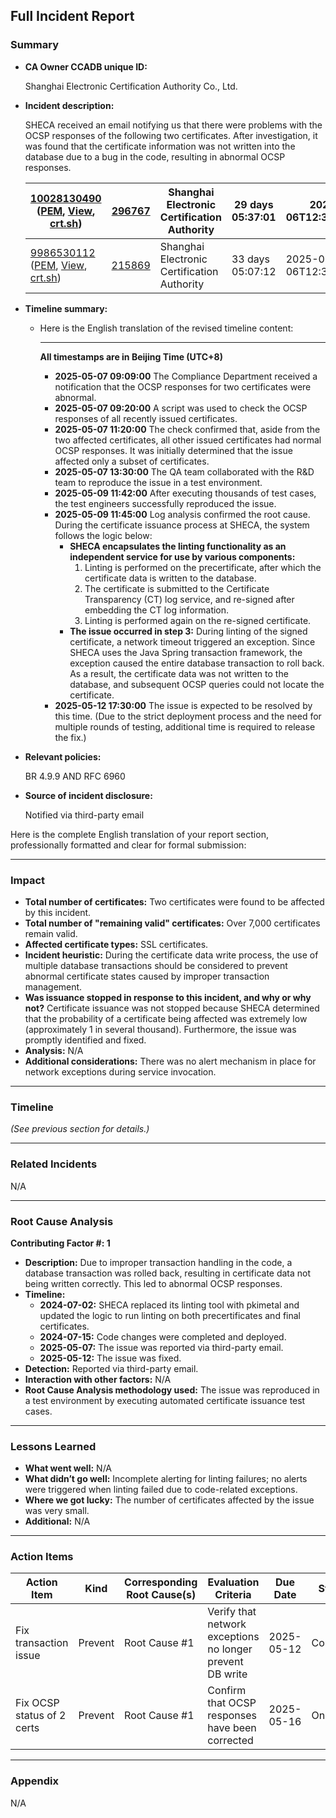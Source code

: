 ## Full Incident Report

### Summary

- **CA Owner CCADB unique ID:**

  Shanghai Electronic Certification Authority Co., Ltd.

- **Incident description:** 

  SHECA received an email notifying us that there were problems with the OCSP responses of the following two certificates. After investigation, it was found that the certificate information was not written into the database due to a bug in the code, resulting in abnormal OCSP responses.

  | [10028130490](https://api.certspotter.com/v1/issuances/10028130490?expand=issuer&expand=dns_names) ([PEM](https://api.certspotter.com/v1/issuances/10028130490.pem), [View](https://web.api.sslmate.com/labs/view_issuance/10028130490), [crt.sh](https://crt.sh/?opt=ocsp&sha256=87da4f8a47e4ec0da0b69047d02a51f3fe0f413c308a59160891ebf166c2b5e0)) | [296767](https://web.api.sslmate.com/labs/issuer_info/296767) | Shanghai Electronic Certification Authority | 29 days 05:37:01 | 2025-05-06T12:36:46+00:00 | error querying OCSP responder over HTTP: Post "http://ocsp.global.sheca.com/keeptrustdvtlscag2": context deadline exceeded | [Request](https://web.api.sslmate.com/ocspwatch/request/10028130490) [Response](https://web.api.sslmate.com/ocspwatch/response/10028130490) |
  | ------------------------------------------------------------ | ------------------------------------------------------------ | ------------------------------------------- | ---------------- | ------------------------- | ------------------------------------------------------------ | ------------------------------------------------------------ |
  | [9986530112](https://api.certspotter.com/v1/issuances/9986530112?expand=issuer&expand=dns_names) ([PEM](https://api.certspotter.com/v1/issuances/9986530112.pem), [View](https://web.api.sslmate.com/labs/view_issuance/9986530112), [crt.sh](https://crt.sh/?opt=ocsp&sha256=d2d6e7298b53593feb1cdad12015eca92b3b419e954017e13353bdfebcbc4e85)) | [215869](https://web.api.sslmate.com/labs/issuer_info/215869) | Shanghai Electronic Certification Authority | 33 days 05:07:12 | 2025-05-06T12:36:48+00:00 | error parsing OCSP response: ocsp: error from server: unauthorized | [Request](https://web.api.sslmate.com/ocspwatch/request/9986530112) [Response](https://web.api.sslmate.com/ocspwatch/response/9986530112) |

- **Timeline summary:**

  - Here is the English translation of the revised timeline content:

    ------

    **All timestamps are in Beijing Time (UTC+8)**

    - **2025-05-07 09:09:00**
       The Compliance Department received a notification that the OCSP responses for two certificates were abnormal.
    - **2025-05-07 09:20:00**
       A script was used to check the OCSP responses of all recently issued certificates.
    - **2025-05-07 11:20:00**
       The check confirmed that, aside from the two affected certificates, all other issued certificates had normal OCSP responses. It was initially determined that the issue affected only a subset of certificates.
    - **2025-05-07 13:30:00**
       The QA team collaborated with the R&D team to reproduce the issue in a test environment.
    - **2025-05-09 11:42:00**
       After executing thousands of test cases, the test engineers successfully reproduced the issue.
    - **2025-05-09 11:45:00**
       Log analysis confirmed the root cause. During the certificate issuance process at SHECA, the system follows the logic below:
      - **SHECA encapsulates the linting functionality as an independent service for use by various components:**
        1. Linting is performed on the precertificate, after which the certificate data is written to the database.
        2. The certificate is submitted to the Certificate Transparency (CT) log service, and re-signed after embedding the CT log information.
        3. Linting is performed again on the re-signed certificate.
      - **The issue occurred in step 3:** During linting of the signed certificate, a network timeout triggered an exception. Since SHECA uses the Java Spring transaction framework, the exception caused the entire database transaction to roll back. As a result, the certificate data was not written to the database, and subsequent OCSP queries could not locate the certificate.
    - **2025-05-12 17:30:00**
       The issue is expected to be resolved by this time. (Due to the strict deployment process and the need for multiple rounds of testing, additional time is required to release the fix.)

- **Relevant policies:** 

  BR 4.9.9 AND  RFC 6960

- **Source of incident disclosure:** 

  Notified via third-party email

Here is the complete English translation of your report section, professionally formatted and clear for formal submission:

------

### Impact

- **Total number of certificates:**
   Two certificates were found to be affected by this incident.
- **Total number of "remaining valid" certificates:**
   Over 7,000 certificates remain valid.
- **Affected certificate types:**
   SSL certificates.
- **Incident heuristic:**
   During the certificate data write process, the use of multiple database transactions should be considered to prevent abnormal certificate states caused by improper transaction management.
- **Was issuance stopped in response to this incident, and why or why not?**
   Certificate issuance was not stopped because SHECA determined that the probability of a certificate being affected was extremely low (approximately 1 in several thousand). Furthermore, the issue was promptly identified and fixed.
- **Analysis:**
   N/A
- **Additional considerations:**
   There was no alert mechanism in place for network exceptions during service invocation.

------

### Timeline

*(See previous section for details.)*

------

### Related Incidents

N/A

------

### Root Cause Analysis

**Contributing Factor #: 1**

- **Description:**
   Due to improper transaction handling in the code, a database transaction was rolled back, resulting in certificate data not being written correctly. This led to abnormal OCSP responses.
- **Timeline:**
  - **2024-07-02:** SHECA replaced its linting tool with pkimetal and updated the logic to run linting on both precertificates and final certificates.
  - **2024-07-15:** Code changes were completed and deployed.
  - **2025-05-07:** The issue was reported via third-party email.
  - **2025-05-12:** The issue was fixed.
- **Detection:**
   Reported via third-party email.
- **Interaction with other factors:**
   N/A
- **Root Cause Analysis methodology used:**
   The issue was reproduced in a test environment by executing automated certificate issuance test cases.

------

### Lessons Learned

- **What went well:**
   N/A
- **What didn’t go well:**
   Incomplete alerting for linting failures; no alerts were triggered when linting failed due to code-related exceptions.
- **Where we got lucky:**
   The number of certificates affected by the issue was very small.
- **Additional:**
   N/A

------

### Action Items

| Action Item                | Kind    | Corresponding Root Cause(s) | Evaluation Criteria                                       | Due Date   | Status   |
| -------------------------- | ------- | --------------------------- | --------------------------------------------------------- | ---------- | -------- |
| Fix transaction issue      | Prevent | Root Cause #1               | Verify that network exceptions no longer prevent DB write | 2025-05-12 | Complete |
| Fix OCSP status of 2 certs | Prevent | Root Cause #1               | Confirm that OCSP responses have been corrected           | 2025-05-16 | Ongoing  |

------

### Appendix

 N/A
